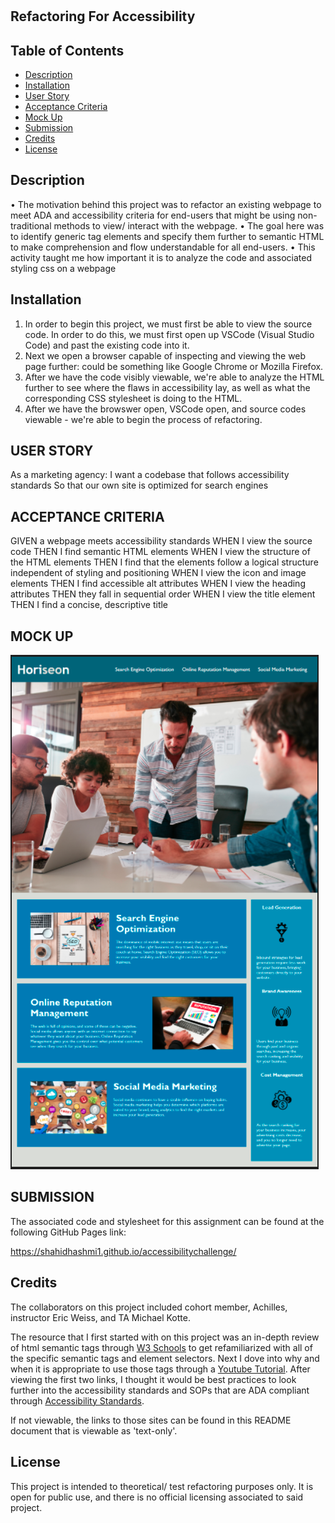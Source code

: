 # <Refactoring-For-Accessibility>

## Refactoring For Accessibility

## Table of Contents
- [Description](#description)
- [Installation](#installation)
- [User Story](#user-story)
- [Acceptance Criteria](#acceptance-criteria)
- [Mock Up](#mock-up)
- [Submission](#submission)
- [Credits](#credits)
- [License](#license)

## Description
•   The motivation behind this project was to refactor an existing webpage to meet ADA and accessibility criteria for end-users that might be using non-traditional methods to view/ interact with the webpage. 
•   The goal here was to identify generic tag elements and specify them further to semantic HTML to make comprehension and flow understandable for all end-users. 
•   This activity taught me how important it is to analyze the code and associated styling css on a webpage

## Installation

<ol>
<li>
In order to begin this project, we must first be able to view the source code. In order to do this, we must first open up VSCode (Visual Studio Code) and past the existing code into it.
</li>
<li>
Next we open a browser capable of inspecting and viewing the web page further: could be something like Google Chrome or Mozilla Firefox.
</li>
<li>
After we have the code visibly viewable, we're able to analyze the HTML further to see where the flaws in accessibility lay, as well as what the corresponding CSS stylesheet is doing to the HTML.
</li>
<li>
After we have the browswer open, VSCode open, and source codes viewable - we're able to begin the process of refactoring.
</li>
</ol>

## USER STORY
As a marketing agency:
I want a codebase that follows accessibility standards
So that our own site is optimized for search engines

 ## ACCEPTANCE CRITERIA 
GIVEN a webpage meets accessibility standards
WHEN I view the source code
THEN I find semantic HTML elements
WHEN I view the structure of the HTML elements
THEN I find that the elements follow a logical structure independent of styling and positioning
WHEN I view the icon and image elements
THEN I find accessible alt attributes
WHEN I view the heading attributes
THEN they fall in sequential order
WHEN I view the title element
THEN I find a concise, descriptive title

## MOCK UP

![alt text](./assets/images/mock%20up%20img.png)

## SUBMISSION
The associated code and stylesheet for this assignment can be found at the following GitHub Pages link:

https://shahidhashmi1.github.io/accessibilitychallenge/

## Credits

The collaborators on this project included cohort member, Achilles, instructor Eric Weiss, and TA Michael Kotte. 

The resource that I first started with on this project was an in-depth review of html semantic tags through [W3 Schools][1] to get refamiliarized with all of the specific semantic tags and element selectors. Next I dove into why and when it is appropriate to use those tags through a [Youtube Tutorial][2]. After viewing the first two links, I thought it would be best practices to look further into the accessibility standards and SOPs that are ADA compliant through [Accessibility Standards][3]. 

If not viewable, the links to those sites can be found in this README document that is viewable as 'text-only'. 

[1]:https://www.w3schools.com/html/html5_semantic_elements.asp "W3 Schools"
[2]:https://www.youtube.com/watch?v=ZThq93Yuwd0 "Youtube Tutorial"
[3]:https://webaim.org/blog/web-accessibility-and-seo/ "Accessibility Standards"

## License

This project is intended to theoretical/ test refactoring purposes only. It is open for public use, and there is no official licensing associated to said project. 